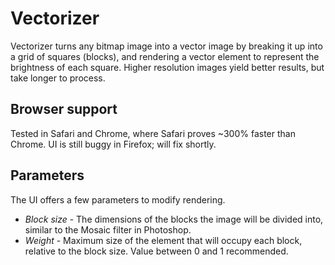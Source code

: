 # Vectorizer

Vectorizer turns any bitmap image into a vector image by breaking it up into a grid of squares (blocks), and rendering a vector element to represent the brightness of each square. Higher resolution images yield better results, but take longer to process.

## Browser support
Tested in Safari and Chrome, where Safari proves ~300% faster than Chrome. UI is still buggy in Firefox; will fix shortly.

## Parameters
The UI offers a few parameters to modify rendering.

* *Block size* - The dimensions of the blocks the image will be divided into, similar to the Mosaic filter in Photoshop.
* *Weight* - Maximum size of the element that will occupy each block, relative to the block size. Value between 0 and 1 recommended.